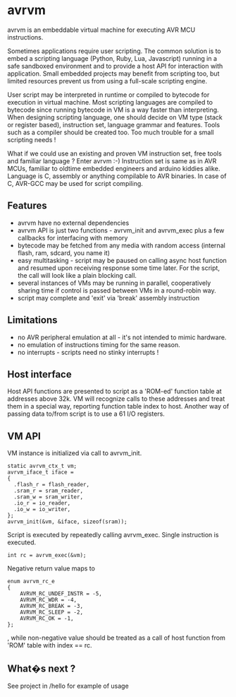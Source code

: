 avrvm
=====
avrvm is an embeddable virtual machine for executing AVR MCU instructions.

Sometimes applications require user scripting. The common solution is to embed a scripting language (Python, Ruby, Lua, Javascript) running in a safe sandboxed environment and to provide a host API for interaction with application.
Small embedded projects may benefit from scripting too, but limited resources prevent us from using a full-scale scripting engine.

User script may be interpreted in runtime or compiled to bytecode for execution in virtual machine.
Most scripting languages are compiled to bytecode since running bytecode in VM is a way faster than interpreting.
When designing scripting language, one should decide on VM type (stack or register based), instruction set, language grammar and features. Tools such as a compiler should be created too. Too much trouble for a small scripting needs !

What if we could use an existing and proven VM instruction set, free tools and familiar language ?
Enter avrvm :-) Instruction set is same as in AVR MCUs, familiar to oldtime embedded engineers and arduino kiddies alike.
Language is C, assembly or anything compilable to AVR binaries. In case of C, AVR-GCC may be used for script compiling.

Features
--------
* avrvm have no external dependencies
* avrvm API is just two functions - avrvm_init and avrvm_exec plus a few callbacks for interfacing with memory
* bytecode may be fetched from any media with random access (internal flash, ram, sdcard, you name it)
* easy multitasking - script may be paused on calling async host function and resumed upon receiving response some time later. For the script, the call will look like a plain blocking call.
* several instances of VMs may be running in parallel, cooperatively sharing time if control is passed between VMs in a round-robin way.
* script may complete and 'exit' via 'break' assembly instruction

Limitations
-----------
* no AVR peripheral emulation at all - it's not intended to mimic hardware.
* no emulation of instructions timing for the same reason.
* no interrupts - scripts need no stinky interrupts !

Host interface
--------------
Host API functions are presented to script as a 'ROM-ed' function table at addresses above 32k.
VM will recognize calls to these addresses and treat them in a special way, reporting function table index to host.
Another way of passing data to/from script is to use a 61 I/O registers.

VM API
---
VM instance is initialized via call to avrvm_init.

    static avrvm_ctx_t vm;
    avrvm_iface_t iface =
    {
      .flash_r = flash_reader,
      .sram_r = sram_reader,
      .sram_w = sram_writer,
      .io_r = io_reader,
      .io_w = io_writer,
    };
    avrvm_init(&vm, &iface, sizeof(sram));

Script is executed by repeatedly calling avrvm_exec. Single instruction is executed.

    int rc = avrvm_exec(&vm);

Negative return value maps to

    enum avrvm_rc_e
    {
        AVRVM_RC_UNDEF_INSTR = -5,
        AVRVM_RC_WDR = -4,
        AVRVM_RC_BREAK = -3,
        AVRVM_RC_SLEEP = -2,
        AVRVM_RC_OK = -1,
    };

, while non-negative value should be treated as a call of host function from 'ROM' table with index == rc.

What�s next ?
-----------
See project in /hello for example of usage
